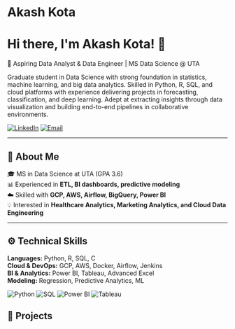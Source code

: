 # Akash Kota
# Hi there, I'm Akash Kota! 👋  

🚀 Aspiring Data Analyst & Data Engineer | MS Data Science @ UTA  

Graduate student in Data Science with strong foundation in statistics, machine learning, and big data analytics. Skilled in Python, R, SQL, and cloud platforms with experience delivering projects in forecasting, classification, and deep learning. Adept at extracting insights through data visualization and building end-to-end pipelines in collaborative environments.

[![LinkedIn](https://img.shields.io/badge/LinkedIn-blue?logo=linkedin&logoColor=white)](https://www.linkedin.com/in/kotaakash/)  [![Email](https://img.shields.io/badge/Email-red?logo=gmail&logoColor=white)](mailto:Akash.kota@hotmail.com)  

---

## 🔎 About Me  
🎓 MS in Data Science at UTA (GPA 3.6)  
📊 Experienced in **ETL, BI dashboards, predictive modeling**  
☁️ Skilled with **GCP, AWS, Airflow, BigQuery, Power BI**  
💡 Interested in **Healthcare Analytics, Marketing Analytics, and Cloud Data Engineering**  

---

## ⚙️ Technical Skills  

**Languages:** Python, R, SQL, C  
**Cloud & DevOps:** GCP, AWS, Docker, Airflow, Jenkins  
**BI & Analytics:** Power BI, Tableau, Advanced Excel  
**Modeling:** Regression, Predictive Analytics, ML  

![Python](https://img.shields.io/badge/Python-3776AB?logo=python&logoColor=white) 
![SQL](https://img.shields.io/badge/SQL-4479A1?logo=mysql&logoColor=white) 
![Power BI](https://img.shields.io/badge/PowerBI-F2C811?logo=powerbi&logoColor=black) 
![Tableau](https://img.shields.io/badge/Tableau-E97627?logo=tableau&logoColor=white) 

## 📎 Projects
